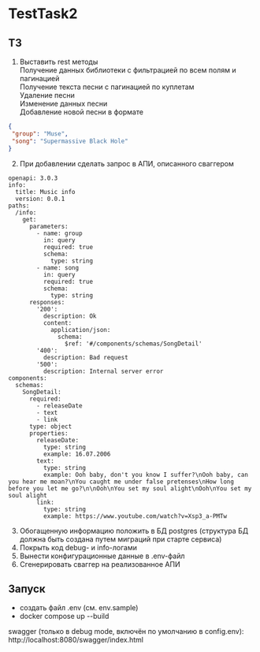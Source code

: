 # TestTask2

## ТЗ

1. Выставить rest методы  
Получение данных библиотеки с фильтрацией по всем полям и пагинацией  
Получение текста песни с пагинацией по куплетам  
Удаление песни  
Изменение данных песни  
Добавление новой песни в формате  


```JSON
{  
 "group": "Muse",  
 "song": "Supermassive Black Hole"  
}  
```

2. При добавлении сделать запрос в АПИ, описанного сваггером

```
openapi: 3.0.3  
info:
  title: Music info
  version: 0.0.1
paths:
  /info:
    get:
      parameters:
        - name: group
          in: query
          required: true
          schema:
            type: string
        - name: song
          in: query
          required: true
          schema:
            type: string
      responses:
        '200':
          description: Ok
          content:
            application/json:
              schema:
                $ref: '#/components/schemas/SongDetail'
        '400':
          description: Bad request
        '500':
          description: Internal server error
components:
  schemas:
    SongDetail:
      required:
        - releaseDate
        - text
        - link
      type: object
      properties:
        releaseDate:
          type: string
          example: 16.07.2006
        text:
          type: string
          example: Ooh baby, don't you know I suffer?\nOoh baby, can you hear me moan?\nYou caught me under false pretenses\nHow long before you let me go?\n\nOoh\nYou set my soul alight\nOoh\nYou set my soul alight
        link:
          type: string
          example: https://www.youtube.com/watch?v=Xsp3_a-PMTw
```

3. Обогащенную информацию положить в БД postgres (структура БД должна быть создана путем миграций при старте сервиса)
4. Покрыть код debug- и info-логами
5. Вынести конфигурационные данные в .env-файл
6. Сгенерировать сваггер на реализованное АПИ

## Запуск
- создать файл .env (см. env.sample)
- docker compose up --build

swagger (только в debug mode, включён по умолчанию в config.env):  
http://localhost:8080/swagger/index.html
